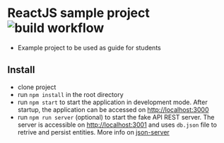 # ReactJS sample project ![build workflow](https://github.com/speedy4all/Practica_2022/actions/workflows/node.js.yml/badge.svg)
- Example project to be used as guide for students

## Install
- clone project
- run `npm install` in the root directory
- run `npm start` to start the application in development mode. After startup, the application can be accessed on [http://localhost:3000](http://localhost:3000)
- run `npm run server` (optional) to start the fake API REST server. The server is accessible on [http://localhost:3001](http://localhost:3001) and uses `db.json` file to retrive and persist entities. More info on [json-server](https://github.com/typicode/json-server)
